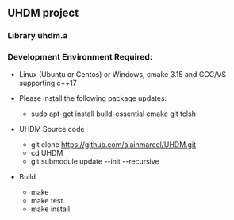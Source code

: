 
## UHDM project

### Library uhdm.a


### Development Environment Required:

* Linux (Ubuntu or Centos) or Windows, cmake 3.15 and GCC/VS supporting c++17

* Please install the following package updates:

   * sudo apt-get install build-essential cmake git tclsh

* UHDM Source code
  * git clone https://github.com/alainmarcel/UHDM.git
  * cd UHDM
  * git submodule update --init --recursive

* Build
  * make
  * make test
  * make install
